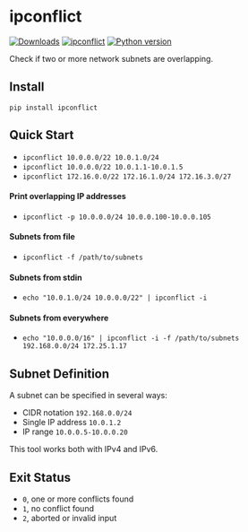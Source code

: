 # ipconflict

[![Downloads](https://pepy.tech/badge/ipconflict)](https://pepy.tech/project/ipconflict)
[![ipconflict](https://img.shields.io/badge/ipconflict-0.5.0-green.svg)](https://pypi.org/project/ipconflict/)
[![Python version](https://img.shields.io/badge/python-2.6%20%7C%202.7%20%7C%203.4%20%7C%203.5%20%7C%203.6%20%7C%203.7-blue.svg)](https://www.python.org/downloads/release/python-370/)

Check if two or more network subnets are overlapping.

## Install

`pip install ipconflict`

## Quick Start

* `ipconflict 10.0.0.0/22 10.0.1.0/24`
* `ipconflict 10.0.0.0/22 10.0.1.1-10.0.1.5`
* `ipconflict 172.16.0.0/22 172.16.1.0/24 172.16.3.0/27`

#### Print overlapping IP addresses

* `ipconflict -p 10.0.0.0/24 10.0.0.100-10.0.0.105`

#### Subnets from file

* `ipconflict -f /path/to/subnets`

#### Subnets from stdin

* `echo "10.0.1.0/24 10.0.0.0/22" | ipconflict -i`

#### Subnets from everywhere

* `echo "10.0.0.0/16" | ipconflict -i -f /path/to/subnets 192.168.0.0/24 172.25.1.17`

## Subnet Definition

A subnet can be specified in several ways:

* CIDR notation `192.168.0.0/24`
* Single IP address `10.0.1.2`
* IP range `10.0.0.5-10.0.0.20`

This tool works both with IPv4 and IPv6.

## Exit Status

* `0`, one or more conflicts found
* `1`, no conflict found
* `2`, aborted or invalid input
